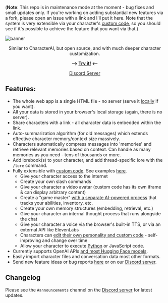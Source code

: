 (**Note**: This repo is in maintenance mode at the moment - bug fixes and small updates only. If you're working on adding substantial new features via a fork, please open an issue with a link and I'll put it here. Note that the system is very extensible via your character's [custom code](https://github.com/josephrocca/OpenCharacters/blob/main/docs/custom-code.md), so you should see if it's possible to achieve the feature that you want via that.)

![banner](https://user-images.githubusercontent.com/1167575/225629372-eb4de08a-ed62-4660-a83d-6e42a5c092d7.jpg)


<p align="center">Similar to CharacterAI, but open source, and with much deeper character customization.</p>

<p align="center"><b>⟶ <a href="https://josephrocca.github.io/OpenCharacters">Try it!</a> ⟵</b></p>

<p align="center"><a href="https://discord.gg/5tkWXJFqPV">Discord Server</a></p>

## Features:
* The whole web app is a single HTML file - no server (serve it [locally](https://github.com/josephrocca/OpenCharacters/blob/main/docs/local-setup.md) if you want).
* All your data is stored in your browser's local storage (again, there is no server).
* Share characters with a link - all character data is embedded within the link.
* Auto-summarization algorithm (for old messages) which extends effective character memory/context size massively.
* Characters automatically compress messages into 'memories' and retrieve relevant memories based on context. Can handle as many memories as you need - tens of thousands or more.
* Add lorebook(s) to your character, and add thread-specific lore with the `/lore` command.
* Fully extensible with [custom code](https://github.com/josephrocca/OpenCharacters/blob/main/docs/custom-code.md). See examples [here](https://github.com/josephrocca/OpenCharacters/blob/main/docs/custom-code-examples.md).
  * Give your character access to the internet
  * Create your own slash commands
  * Give your character a video avatar (custom code has its own iframe & can display arbitrary content)
  * Create a "game master" [with a separate AI-powered process](https://tinyurl.com/5t3x8pdk) that tracks your abilities, inventory, etc.
  * Create your own memory structures (embedding, retrieval, etc.)
  * Give your character an internal thought process that runs alongside the chat
  * Give your character a voice via the browser's built-in TTS, or via an external API like ElevenLabs
  * Characters can [edit their own personality and custom code](https://tinyurl.com/4ccnn9zb) - self-improving and change over time
  * Allow your character to execute [Python](https://github.com/josephrocca/OpenCharacters/blob/main/docs/running-python-code.md) or JavaScript code.
* Currently supports OpenAI APIs [and most Hugging Face models](https://github.com/josephrocca/OpenCharacters/blob/main/docs/custom-models.md).
* Easily import character files and conversation data most other formats.
* Send new feature ideas or bug reports [here](https://github.com/josephrocca/OpenCharacters/issues) or on our [Discord server](https://discord.gg/5tkWXJFqPV).

## Changelog

Please see the `#announcements` channel on the [Discord server](https://discord.gg/5tkWXJFqPV) for latest updates.
